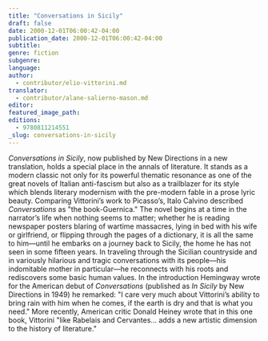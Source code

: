 ```yaml
---
title: "Conversations in Sicily"
draft: false
date: 2000-12-01T06:00:42-04:00
publication_date: 2000-12-01T06:00:42-04:00
subtitle:
genre: fiction
subgenre:
language:
author:
  - contributor/elio-vittorini.md
translator:
  - contributor/alane-salierno-mason.md
editor:
featured_image_path:
editions:
  - 9780811214551
_slug: conversations-in-sicily
---
```


_Conversations in Sicily_, now published by New Directions in a new translation, holds a special place in the annals of literature. It stands as a modern classic not only for its powerful thematic resonance as one of the great novels of Italian anti-fascism but also as a trailblazer for its style which blends literary modernism with the pre-modern fable in a prose lyric beauty. Comparing Vittorini’s work to Picasso’s, Italo Calvino described _Conversations_ as "the book-Guernica." The novel begins at a time in the narrator’s life when nothing seems to matter; whether he is reading newspaper posters blaring of wartime massacres, lying in bed with his wife or girlfriend, or flipping through the pages of a dictionary, it is all the same to him––until he embarks on a journey back to Sicily, the home he has not seen in some fifteen years. In traveling through the Sicilian countryside and in variously hilarious and tragic conversations with its people––his indomitable mother in particular––he reconnects with his roots and rediscovers some basic human values. In the introduction Hemingway wrote for the American debut of _Conversations_ (published as _In Sicily_ by New Directions in 1949) he remarked: "I care very much about Vittorini’s ability to bring rain with him when he comes, if the earth is dry and that is what you need." More recently, American critic Donald Heiney wrote that in this one book, Vittorini "like Rabelais and Cervantes... adds a new artistic dimension to the history of literature."

